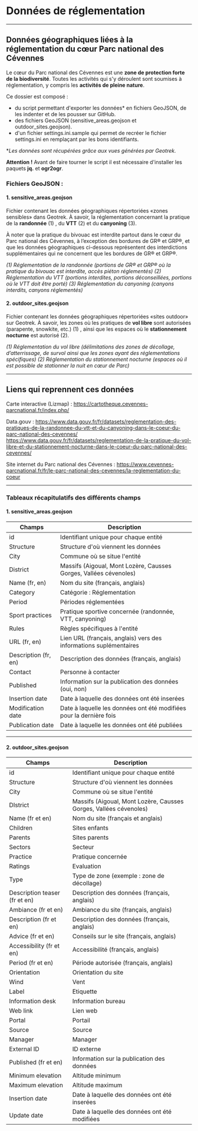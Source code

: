 # Données de réglementation
-------------------------------------------------------------------------

## Données géographiques liées à la réglementation du cœur Parc national des Cévennes


Le cœur du Parc national des Cévennes est une **zone de protection forte de la biodiversité**. Toutes les activités qui s'y déroulent sont soumises à réglementation, y compris les **activités de pleine nature**.

Ce dossier est composé : 
- du script permettant d'exporter les données* en fichiers GeoJSON, de les indenter et de les pousser sur GitHub.
- des fichiers GeoJSON (sensitive_areas.geojson et outdoor_sites.geojson).
- d'un fichier settings.ini.sample qui permet de recréer le fichier settings.ini en remplaçant par les bons identifiants.

**Les données sont récupérées grâce aux vues générées par Geotrek.*

**Attention !** Avant de faire tourner le script il est nécessaire d'installer les paquets **jq.** et **ogr2ogr**.

### Fichiers GeoJSON :

#### 1. sensitive_areas.geojson

Fichier contenant les données géographiques répertoriées «zones sensibles» dans Geotrek. À savoir, la réglementation concernant la pratique de la **randonnée** (1) , du **VTT** (2) et du **canyoning** (3).

À noter que la pratique du bivouac est interdite partout dans le cœur du Parc national des Cévennes, à l’exception des bordures de GR® et GRP®, et que les données géographiques ci-dessous représentent des interdictions supplémentaires qui ne concernent que les bordures de GR® et GRP®.

*(1) Réglementation de la randonnée (portions de GR® et GRP® où la pratique du bivouac est interdite, accès piéton réglementés)
(2) Réglementation du VTT (portions interdites, portions déconseillées, portions où le VTT doit être porté)
(3) Réglementation du canyoning (canyons interdits, canyons réglementés)*

#### 2. outdoor_sites.geojson

Fichier contenant les données géographiques répertoriées «sites outdoor» sur Geotrek.  À savoir, les zones où les pratiques de **vol libre** sont autorisées (parapente, snowkite, etc.) (1) , ainsi que les espaces où le **stationnement nocturne** est autorisé (2).

*(1) Réglementation du vol libre (délimitations des zones de décollage, d’atterrissage, de survol ainsi que les zones ayant des réglementations spécifiques)
(2) Réglementation du stationnement nocturne (espaces où il est possible de stationner la nuit en cœur de Parc)*


-------------------------------------------------------------------------

## Liens qui reprennent ces données

Carte interactive (Lizmap) : 
https://cartotheque.cevennes-parcnational.fr/index.php/

Data.gouv : 
https://www.data.gouv.fr/fr/datasets/reglementation-des-pratiques-de-la-randonnee-du-vtt-et-du-canyoning-dans-le-coeur-du-parc-national-des-cevennes/
https://www.data.gouv.fr/fr/datasets/reglementation-de-la-pratique-du-vol-libre-et-du-stationnement-nocturne-dans-le-coeur-du-parc-national-des-cevennes/

Site internet du Parc national des Cévennes : https://www.cevennes-parcnational.fr/fr/le-parc-national-des-cevennes/la-reglementation-du-coeur

-------------------------------------------------------------------------

### Tableaux récapitulatifs des différents champs

#### 1. sensitive_areas.geojson

|Champs                     |Description                                                             |
|---                        |---                                                                     | 
|id                         |Identifiant unique pour chaque entité                                   |
|Structure                  |Structure d'où viennent les données                                     |
|City                       |Commune où se situe l'entité                                            |
|District                   |Massifs (Aigoual, Mont Lozère, Causses Gorges, Vallées cévenoles)       |
|Name (fr, en)              |Nom du site (français, anglais)                                         |
|Category                   |Catégorie : Réglementation                                              |
|Period                     |Périodes réglementées                                                   |
|Sport practices            |Pratique sportive concernée (randonnée, VTT, canyoning)                 |
|Rules                      |Règles spécifiques à l'entité                                           |
|URL (fr, en)               |Lien URL (français, anglais) vers des informations suplémentaires       |
|Description (fr, en)       |Description des données (français, anglais)                             |
|Contact                    |Personne à contacter                                                    |
|Published                  |Information sur la publication des données (oui, non)                   |
|Insertion date             |Date à laquelle des données ont été inserées                            |
|Modification date          |Date à laquelle les données ont été modifiées pour la dernière fois     |
|Publication date           |Date à laquelle les données ont été publiées                            |

-------------------------------------------------------------------------

#### 2. outdoor_sites.geojson

|Champs                        |Description                                                                 |
|---                           |---                                                                         |
|id                            |Identifiant unique pour chaque entité                                       |
|Structure                     |Structure d'où viennent les données                                         |
|City                          |Commune où se situe l'entité                                                |
|DIstrict                      |Massifs (Aigoual, Mont Lozère, Causses Gorges, Vallées cévenoles)           |
|Name (fr et en)               |Nom du site (français et anglais)                                           |
|Children                      |Sites enfants                                                               |
|Parents                       |Sites parents                                                               |
|Sectors                       |Secteur                                                                     |
|Practice                      |Pratique concernée                                                          |
|Ratings                       |Evaluation                                                                  |
|Type                          |Type de zone (exemple : zone de décollage)                                  |
|Description teaser (fr et en) |Description des données (français, anglais)                                |
|Ambiance (fr et en)           |Ambiance du site (français, anglais)                                        |
Description (fr et en)         |Description des données (français, anglais)                                 |
Advice (fr et en)              |Conseils sur le site (français, anglais)                                    |
Accessibility (fr et en)       |Accessibilité (français, anglais)                                           |
Period (fr et en)              |Période autorisée (français, anglais)                                       |
Orientation                    |Orientation du site                                                         |
Wind                           |Vent                                                                        |
Label                          |Etiquette                                                                   |
Information desk               |Information bureau                                                          |
Web link                       |Lien web                                                                    |
Portal                         |Portail                                                                     |
Source                         |Source                                                                      |
Manager                        |Manager                                                                     |
External ID                    |ID externe                                                                  |
Published (fr et en)           |Information sur la publication des données                                  |
Minimum elevation              |Altitude minimum                                                            | 
Maximum elevation              |Altitude maximum                                                            |
Insertion date                 |Date à laquelle des données ont été inserées                                |
Update date                    |Date à laquelle des données ont été modifiées                               |

